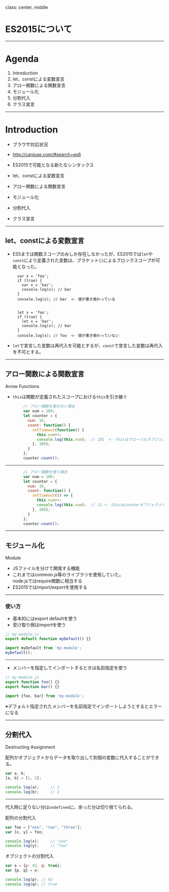 class: center, middle

# ES2015について

---

# Agenda

1. Introduction
1. let、constによる変数宣言
1. アロー関数による関数宣言
1. モジュール化
1. 分割代入
1. クラス宣言

---

# Introduction

- ブラウザ対応状況
 - http://caniuse.com/#search=es6


- ES2015で可能となる新たなシンタックス
 - let、constによる変数宣言
 - アロー関数による関数宣言
 - モジュール化
 - 分割代入
 - クラス宣言


---

## let、constによる変数宣言

- ES5までは関数スコープのみしか存在しなかったが、ES2015では`let`や`const`により定義された変数は、ブラケット`{}`によるブロックスコープが可能となった。


        var x = 'foo';
        if (true) {
          var x = 'bar';
          console.log(x); // bar
        }
        console.log(x); // bar  <- 値が書き換わっている


        let x = 'foo';
        if (true) {
          let x = 'bar';
          console.log(x); // bar
        }
        console.log(x); // foo  <- 値が書き換わっていない

- `let`で宣言した変数は再代入を可能とするが、`const`で宣言した変数は再代入を不可とする。

---

## アロー関数による関数宣言
Arrow Functions

- `this`は関数が定義されたスコープにおける`this`を引き継ぐ

```javascript
        // アロー関数を使わない場合
        var num = 100;
        let counter = {
          num: 10,
          count: function() {
            setTimeout(function() {
              this.num++;
              console.log(this.num);  // 101  <- thisはグローバルオブジェクトを指している
            }, 100);
          }
        };
        counter.count();
```
---
```javascript
        // アロー関数を使う場合
        var num = 100;
        let counter = {
          num: 10,
          count: function() {
            setTimeout(() => {
              this.num++;
              console.log(this.num);  // 11 <- thisはcounterオブジェクトを指している
            }, 100);
          }
        };
        counter.count();
```
---

## モジュール化
Module

- JSファイルを分けて開発する機能
- これまではcommon.js等のライブラリを使用していた。  
node.jsではrequire関数に相当する
- ES2015ではimport/exportを使用する

---

### 使い方  

- 基本的にはexport defaultを使う
- 受け取り側はimportを使う

```javascript
// my-module.js
export default function myDefault() {}
```

```javascript
import myDefault from 'my-module';
myDefault();
```

---

- メンバーを指定してインポートするときは名前指定を使う

```javascript
// my-module.js
export function foo() {}
export function bar() {}
```

```javascript
import {foo, bar} from 'my-module';
```

※デフォルト指定されたメンバーを名前指定でインポートしようとするとエラーになる

---

## 分割代入
Destructing Assignment

配列かオブジェクトからデータを取り出して別個の変数に代入することができる。

```javascript
var a, b;
[a, b] = [1, 2];

console.log(a);     // 1
console.log(b);     // 2
```

---

代入時に足りない分は`undefined`に、余った分は切り捨てられる。

配列の分割代入

```javascript
var foo = ["one", "two", "three"];
var [x, y] = foo;

console.log(x);     // "one"
console.log(y);     // "two"
```

オブジェクトの分割代入

```javascript
var o = {p: 42, q: true};
var {p, q} = o;

console.log(p); // 42
console.log(q); // true
```
